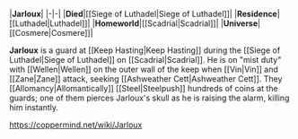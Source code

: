 |**Jarloux**|
|-|-|
|**Died**|[[Siege of Luthadel\|Siege of Luthadel]]|
|**Residence**|[[Luthadel\|Luthadel]]|
|**Homeworld**|[[Scadrial\|Scadrial]]|
|**Universe**|[[Cosmere\|Cosmere]]|

**Jarloux** is a guard at [[Keep Hasting\|Keep Hasting]] during the [[Siege of Luthadel\|Siege of Luthadel]] on [[Scadrial\|Scadrial]].
He is on "mist duty" with [[Wellen\|Wellen]] on the outer wall of the keep when [[Vin\|Vin]] and [[Zane\|Zane]] attack, seeking [[Ashweather Cett\|Ashweather Cett]]. They [[Allomancy\|Allomantically]] [[Steel\|Steelpush]] hundreds of coins at the guards; one of them pierces Jarloux's skull as he is raising the alarm, killing him instantly.



https://coppermind.net/wiki/Jarloux